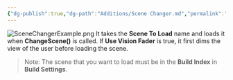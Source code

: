 ```yaml
---
{"dg-publish":true,"dg-path":"Additions/Scene Changer.md","permalink":"/additions/scene-changer/","noteIcon":""}
---
```


![SceneChangerExample.png](/img/user/img/Examples/SceneChangerExample.png)
It takes the **Scene To Load** name and loads it when **ChangeScene()** is called. If **Use Vision Fader** is true, it first dims the view of the user before loading the scene. 
>Note: The scene that you want to load must be in the **Build Index** in **Build Settings**.